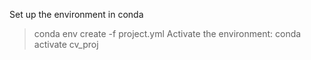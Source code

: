 

Set up the environment in conda
> conda env create -f project.yml
Activate the environment:
> conda activate cv_proj
